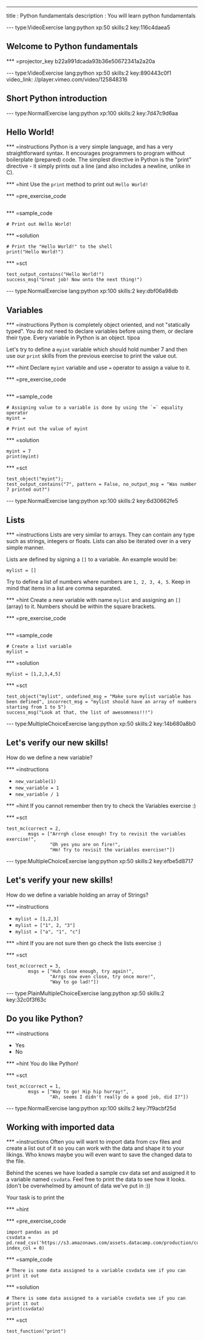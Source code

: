 ---
title       : Python fundamentals
description : You will learn python fundamentals

--- type:VideoExercise lang:python xp:50 skills:2 key:116c4daea5
## Welcome to Python fundamentals

*** =projector_key
b22a991dcada93b36e50672341a2a20a


--- type:VideoExercise lang:python xp:50 skills:2 key:890443c0f1 video_link: //player.vimeo.com/video/125848316
## Short Python introduction


--- type:NormalExercise lang:python xp:100 skills:2 key:7d47c9d6aa
## Hello World!


*** =instructions
Python is a very simple language, and has a very straightforward syntax. It encourages programmers to program without boilerplate (prepared) code. The simplest directive in Python is the "print" directive - it simply prints out a line (and also includes a newline, unlike in C).

*** =hint
Use the `print` method to print out `Hello World!`

*** =pre_exercise_code
```{python}

```

*** =sample_code
```{python}
# Print out Hello World!

```

*** =solution
```{python}
# Print the "Hello World!" to the shell
print("Hello World!")
```

*** =sct
```{python}
test_output_contains("Hello World!")
success_msg("Great job! Now onto the next thing!")
```



--- type:NormalExercise lang:python xp:100 skills:2 key:dbf06a98db
## Variables


*** =instructions
Python is completely object oriented, and not "statically typed". You do not need to declare variables before using them, or declare their type. Every variable in Python is an object. tipoa

Let's try to define a `myint` variable which should hold number 7 and then use our `print` skills from the previous exercise to print the value out.

*** =hint
Declare `myint` variable and use `=` operator to assign a value to it.


*** =pre_exercise_code
```{python}

```

*** =sample_code
```{python}
# Assigning value to a variable is done by using the `=` equality operator
myint = 

# Print out the value of myint

```

*** =solution
```{python}
myint = 7
print(myint)
```

*** =sct
```{python}
test_object("myint");
test_output_contains("7", pattern = False, no_output_msg = "Was number 7 printed out?")
```


--- type:NormalExercise lang:python xp:100 skills:2 key:6d30662fe5
## Lists


*** =instructions
Lists are very similar to arrays. They can contain any type such as strings, integers or floats. Lists can also be iterated over in a very simple manner.

Lists are defined by signing a `[]` to a variable. An example would be:
```{python}
mylist = []
```

Try to define a list of numbers where numbers are `1, 2, 3, 4, 5`. Keep in mind that items in a list are comma separated.

*** =hint
Create a new variable with name `mylist` and assigning an `[]` (array) to it.
Numbers should be within the square brackets.

*** =pre_exercise_code
```{python}

```

*** =sample_code
```{python}
# Create a list variable
mylist = 
```

*** =solution
```{python}
mylist = [1,2,3,4,5]
```

*** =sct
```{python}
test_object("mylist", undefined_msg = "Make sure mylist variable has been defined", incorrect_msg = "mylist should have an array of numbers starting from 1 to 5")
success_msg("Look at that, the list of awesomness!!!")
```



--- type:MultipleChoiceExercise lang:python xp:50 skills:2 key:14b680a8b0
## Let's verify our new skills!

How do we define a new variable?

*** =instructions
- `new_variable(1)`
- `new_variable = 1`
- `new_variable / 1`

*** =hint
If you cannot remember then try to check the Variables exercise :)

*** =sct
```{python}
test_mc(correct = 2, 
        msgs = ["Arrrgh close enough! Try to revisit the variables exercise!",
                "Oh yes you are on fire!",
                "Hm! Try to revisit the variables exercise!"])
```


--- type:MultipleChoiceExercise lang:python xp:50 skills:2 key:efbe5d8717
## Let's verify your new skills!

How do we define a variable holding an array of Strings?

*** =instructions
- `mylist = [1,2,3]`
- `mylist = ["1", 2, "3"]`
- `mylist = ["a", "1", "c"]`

*** =hint
If you are not sure then go check the lists exercise :)

*** =sct
```{python}
test_mc(correct = 3,
        msgs = ["Huh close enough, try again!",
                "Arrgs now even close, try once more!",
                "Way to go lad!"])
```



--- type:PlainMultipleChoiceExercise lang:python xp:50 skills:2 key:32c0f3f63c
## Do you like Python?


*** =instructions
- Yes
- No

*** =hint
You do like Python!

*** =sct
```{python}
test_mc(correct = 1,
        msgs = ["Way to go! Hip hip hurray!",
                "Ah, seems I didn't really do a good job, did I?"])
```

--- type:NormalExercise lang:python xp:100 skills:2 key:7f9acbf25d
## Working with imported data


*** =instructions
Often you will want to import data from csv files and create a list out of it so you can work with the data and shape it to your likings.
Who knows maybe you will even want to save the changed data to the file.

Behind the scenes we have loaded a sample csv data set and assigned it to a variable named `csvdata`.
Feel free to print the data to see how it looks. (don't be overwhelmed by amount of data we've put in :))

Your task is to print the

*** =hint


*** =pre_exercise_code
```{python}
import pandas as pd
csvdata = pd.read_csv('https://s3.amazonaws.com/assets.datacamp.com/production/course_5485/datasets/FL_insurance_sample.csv', index_col = 0)
```

*** =sample_code
```{python}
# There is some data assigned to a variable csvdata see if you can print it out

```

*** =solution
```{python}
# There is some data assigned to a variable csvdata see if you can print it out
print(csvdata)
```

*** =sct
```{python}
test_function("print")
```
